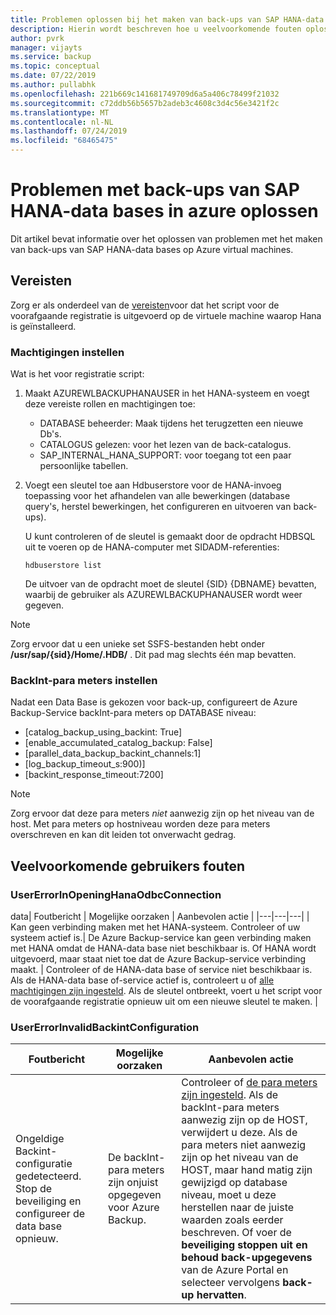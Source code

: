 ```yaml
---
title: Problemen oplossen bij het maken van back-ups van SAP HANA-data bases met behulp van Azure Backup | Microsoft Docs
description: Hierin wordt beschreven hoe u veelvoorkomende fouten oplost die zich kunnen voordoen wanneer u Azure Backup gebruikt om back-ups te maken van SAP HANA-data bases.
author: pvrk
manager: vijayts
ms.service: backup
ms.topic: conceptual
ms.date: 07/22/2019
ms.author: pullabhk
ms.openlocfilehash: 221b669c141681749709d6a5a406c78499f21032
ms.sourcegitcommit: c72ddb56b5657b2adeb3c4608c3d4c56e3421f2c
ms.translationtype: MT
ms.contentlocale: nl-NL
ms.lasthandoff: 07/24/2019
ms.locfileid: "68465475"
---
```

# <a name="troubleshoot-backup-of-sap-hana-databases-on-azure"></a>Problemen met back-ups van SAP HANA-data bases in azure oplossen

Dit artikel bevat informatie over het oplossen van problemen met het maken van back-ups van SAP HANA-data bases op Azure virtual machines.

## <a name="prerequisites"></a>Vereisten

Zorg er als onderdeel van de [vereisten](backup-azure-sap-hana-database.md#prerequisites)voor dat het script voor de voorafgaande registratie is uitgevoerd op de virtuele machine waarop Hana is geïnstalleerd.

### <a name="setting-up-permissions"></a>Machtigingen instellen

Wat is het voor registratie script:

1. Maakt AZUREWLBACKUPHANAUSER in het HANA-systeem en voegt deze vereiste rollen en machtigingen toe:
    - DATABASE beheerder: Maak tijdens het terugzetten een nieuwe Db's.
    - CATALOGUS gelezen: voor het lezen van de back-catalogus.
    - SAP_INTERNAL_HANA_SUPPORT: voor toegang tot een paar persoonlijke tabellen.
2. Voegt een sleutel toe aan Hdbuserstore voor de HANA-invoeg toepassing voor het afhandelen van alle bewerkingen (database query's, herstel bewerkingen, het configureren en uitvoeren van back-ups).
   
   U kunt controleren of de sleutel is gemaakt door de opdracht HDBSQL uit te voeren op de HANA-computer met SIDADM-referenties:

    ``` hdbsql
    hdbuserstore list
    ```
    
    De uitvoer van de opdracht moet de sleutel {SID} {DBNAME} bevatten, waarbij de gebruiker als AZUREWLBACKUPHANAUSER wordt weer gegeven.

> [!NOTE]
> Zorg ervoor dat u een unieke set SSFS-bestanden hebt onder **/usr/sap/{sid}/Home/.HDB/** . Dit pad mag slechts één map bevatten.

### <a name="setting-up-backint-parameters"></a>BackInt-para meters instellen

Nadat een Data Base is gekozen voor back-up, configureert de Azure Backup-Service backInt-para meters op DATABASE niveau:

- [catalog_backup_using_backint: True]
- [enable_accumulated_catalog_backup: False]
- [parallel_data_backup_backint_channels:1]
- [log_backup_timeout_s:900)]
- [backint_response_timeout:7200]

> [!NOTE]
> Zorg ervoor dat deze para meters *niet* aanwezig zijn op het niveau van de host. Met para meters op hostniveau worden deze para meters overschreven en kan dit leiden tot onverwacht gedrag.

## <a name="common-user-errors"></a>Veelvoorkomende gebruikers fouten

### <a name="usererrorinopeninghanaodbcconnection"></a>UserErrorInOpeningHanaOdbcConnection

data| Foutbericht | Mogelijke oorzaken | Aanbevolen actie |
|---|---|---|
| Kan geen verbinding maken met het HANA-systeem. Controleer of uw systeem actief is.| De Azure Backup-service kan geen verbinding maken met HANA omdat de HANA-data base niet beschikbaar is. Of HANA wordt uitgevoerd, maar staat niet toe dat de Azure Backup-service verbinding maakt. | Controleer of de HANA-data base of service niet beschikbaar is. Als de HANA-data base of-service actief is, controleert u of [alle machtigingen zijn ingesteld](#setting-up-permissions). Als de sleutel ontbreekt, voert u het script voor de voorafgaande registratie opnieuw uit om een nieuwe sleutel te maken. |

### <a name="usererrorinvalidbackintconfiguration"></a>UserErrorInvalidBackintConfiguration

| Foutbericht | Mogelijke oorzaken | Aanbevolen actie |
|---|---|---|
| Ongeldige Backint-configuratie gedetecteerd. Stop de beveiliging en configureer de data base opnieuw.| De backInt-para meters zijn onjuist opgegeven voor Azure Backup. | Controleer of [de para meters zijn ingesteld](#setting-up-backint-parameters). Als de backInt-para meters aanwezig zijn op de HOST, verwijdert u deze. Als de para meters niet aanwezig zijn op het niveau van de HOST, maar hand matig zijn gewijzigd op database niveau, moet u deze herstellen naar de juiste waarden zoals eerder beschreven. Of voer de **beveiliging stoppen uit en behoud back-upgegevens** van de Azure Portal en selecteer vervolgens **back-up hervatten**.|
